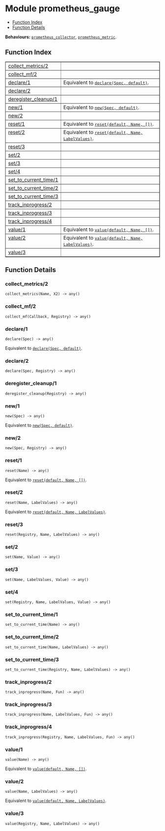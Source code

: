 

# Module prometheus_gauge #
* [Function Index](#index)
* [Function Details](#functions)

__Behaviours:__ [`prometheus_collector`](prometheus_collector.md), [`prometheus_metric`](prometheus_metric.md).

<a name="index"></a>

## Function Index ##


<table width="100%" border="1" cellspacing="0" cellpadding="2" summary="function index"><tr><td valign="top"><a href="#collect_metrics-2">collect_metrics/2</a></td><td></td></tr><tr><td valign="top"><a href="#collect_mf-2">collect_mf/2</a></td><td></td></tr><tr><td valign="top"><a href="#declare-1">declare/1</a></td><td>Equivalent to <a href="#declare-2"><tt>declare(Spec, default)</tt></a>.</td></tr><tr><td valign="top"><a href="#declare-2">declare/2</a></td><td></td></tr><tr><td valign="top"><a href="#deregister_cleanup-1">deregister_cleanup/1</a></td><td></td></tr><tr><td valign="top"><a href="#new-1">new/1</a></td><td>Equivalent to <a href="#new-2"><tt>new(Spec, default)</tt></a>.</td></tr><tr><td valign="top"><a href="#new-2">new/2</a></td><td></td></tr><tr><td valign="top"><a href="#reset-1">reset/1</a></td><td>Equivalent to <a href="#reset-3"><tt>reset(default, Name, [])</tt></a>.</td></tr><tr><td valign="top"><a href="#reset-2">reset/2</a></td><td>Equivalent to <a href="#reset-3"><tt>reset(default, Name, LabelValues)</tt></a>.</td></tr><tr><td valign="top"><a href="#reset-3">reset/3</a></td><td></td></tr><tr><td valign="top"><a href="#set-2">set/2</a></td><td></td></tr><tr><td valign="top"><a href="#set-3">set/3</a></td><td></td></tr><tr><td valign="top"><a href="#set-4">set/4</a></td><td></td></tr><tr><td valign="top"><a href="#set_to_current_time-1">set_to_current_time/1</a></td><td></td></tr><tr><td valign="top"><a href="#set_to_current_time-2">set_to_current_time/2</a></td><td></td></tr><tr><td valign="top"><a href="#set_to_current_time-3">set_to_current_time/3</a></td><td></td></tr><tr><td valign="top"><a href="#track_inprogress-2">track_inprogress/2</a></td><td></td></tr><tr><td valign="top"><a href="#track_inprogress-3">track_inprogress/3</a></td><td></td></tr><tr><td valign="top"><a href="#track_inprogress-4">track_inprogress/4</a></td><td></td></tr><tr><td valign="top"><a href="#value-1">value/1</a></td><td>Equivalent to <a href="#value-3"><tt>value(default, Name, [])</tt></a>.</td></tr><tr><td valign="top"><a href="#value-2">value/2</a></td><td>Equivalent to <a href="#value-3"><tt>value(default, Name, LabelValues)</tt></a>.</td></tr><tr><td valign="top"><a href="#value-3">value/3</a></td><td></td></tr></table>


<a name="functions"></a>

## Function Details ##

<a name="collect_metrics-2"></a>

### collect_metrics/2 ###

`collect_metrics(Name, X2) -> any()`

<a name="collect_mf-2"></a>

### collect_mf/2 ###

`collect_mf(Callback, Registry) -> any()`

<a name="declare-1"></a>

### declare/1 ###

`declare(Spec) -> any()`

Equivalent to [`declare(Spec, default)`](#declare-2).

<a name="declare-2"></a>

### declare/2 ###

`declare(Spec, Registry) -> any()`

<a name="deregister_cleanup-1"></a>

### deregister_cleanup/1 ###

`deregister_cleanup(Registry) -> any()`

<a name="new-1"></a>

### new/1 ###

`new(Spec) -> any()`

Equivalent to [`new(Spec, default)`](#new-2).

<a name="new-2"></a>

### new/2 ###

`new(Spec, Registry) -> any()`

<a name="reset-1"></a>

### reset/1 ###

`reset(Name) -> any()`

Equivalent to [`reset(default, Name, [])`](#reset-3).

<a name="reset-2"></a>

### reset/2 ###

`reset(Name, LabelValues) -> any()`

Equivalent to [`reset(default, Name, LabelValues)`](#reset-3).

<a name="reset-3"></a>

### reset/3 ###

`reset(Registry, Name, LabelValues) -> any()`

<a name="set-2"></a>

### set/2 ###

`set(Name, Value) -> any()`

<a name="set-3"></a>

### set/3 ###

`set(Name, LabelValues, Value) -> any()`

<a name="set-4"></a>

### set/4 ###

`set(Registry, Name, LabelValues, Value) -> any()`

<a name="set_to_current_time-1"></a>

### set_to_current_time/1 ###

`set_to_current_time(Name) -> any()`

<a name="set_to_current_time-2"></a>

### set_to_current_time/2 ###

`set_to_current_time(Name, LabelValues) -> any()`

<a name="set_to_current_time-3"></a>

### set_to_current_time/3 ###

`set_to_current_time(Registry, Name, LabelValues) -> any()`

<a name="track_inprogress-2"></a>

### track_inprogress/2 ###

`track_inprogress(Name, Fun) -> any()`

<a name="track_inprogress-3"></a>

### track_inprogress/3 ###

`track_inprogress(Name, LabelValues, Fun) -> any()`

<a name="track_inprogress-4"></a>

### track_inprogress/4 ###

`track_inprogress(Registry, Name, LabelValues, Fun) -> any()`

<a name="value-1"></a>

### value/1 ###

`value(Name) -> any()`

Equivalent to [`value(default, Name, [])`](#value-3).

<a name="value-2"></a>

### value/2 ###

`value(Name, LabelValues) -> any()`

Equivalent to [`value(default, Name, LabelValues)`](#value-3).

<a name="value-3"></a>

### value/3 ###

`value(Registry, Name, LabelValues) -> any()`

